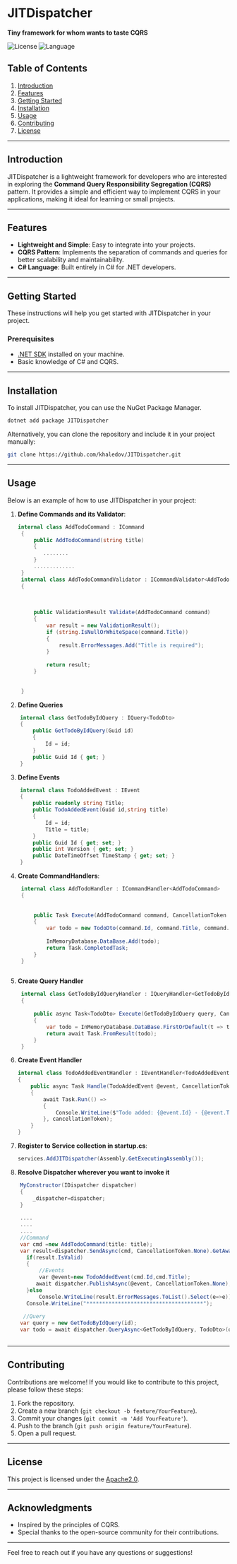 
# JITDispatcher

**Tiny framework for whom wants to taste CQRS**

![License](https://img.shields.io/github/license/khaledov/JITDispatcher)
![Language](https://img.shields.io/github/languages/top/khaledov/JITDispatcher)

## Table of Contents

1. [Introduction](#introduction)
2. [Features](#features)
3. [Getting Started](#getting-started)
4. [Installation](#installation)
5. [Usage](#usage)
6. [Contributing](#contributing)
7. [License](#license)

---

## Introduction

JITDispatcher is a lightweight framework for developers who are interested in exploring the **Command Query Responsibility Segregation (CQRS)** pattern. It provides a simple and efficient way to implement CQRS in your applications, making it ideal for learning or small projects.

---

## Features

- **Lightweight and Simple**: Easy to integrate into your projects.
- **CQRS Pattern**: Implements the separation of commands and queries for better scalability and maintainability.
- **C# Language**: Built entirely in C# for .NET developers.

---

## Getting Started

These instructions will help you get started with JITDispatcher in your project.

### Prerequisites

- [.NET SDK](https://dotnet.microsoft.com/download) installed on your machine.
- Basic knowledge of C# and CQRS.

---

## Installation

To install JITDispatcher, you can use the NuGet Package Manager.

```bash
dotnet add package JITDispatcher
```

Alternatively, you can clone the repository and include it in your project manually:

```bash
git clone https://github.com/khaledov/JITDispatcher.git
```

---

## Usage

Below is an example of how to use JITDispatcher in your project:

1. **Define Commands and its Validator**:
   ```csharp
   internal class AddTodoCommand : ICommand
    {
        public AddTodoCommand(string title)
        {
           ........
        }
        .............
    }
    internal class AddTodoCommandValidator : ICommandValidator<AddTodoCommand>
    {
       
        
    
        public ValidationResult Validate(AddTodoCommand command)
        {
            var result = new ValidationResult();
            if (string.IsNullOrWhiteSpace(command.Title))
            {
                result.ErrorMessages.Add("Title is required");
            }
           
            return result;
        }
    
    
    }


   ```
2. **Define Queries**
```csharp
    internal class GetTodoByIdQuery : IQuery<TodoDto>
    {
        public GetTodoByIdQuery(Guid id)
        {
            Id = id;
        }
        public Guid Id { get; }
    }

```
3. **Define Events**
```csharp
    internal class TodoAddedEvent : IEvent
    {
        public readonly string Title;
        public TodoAddedEvent(Guid id,string title)
        {
            Id = id;
            Title = title;
        }
        public Guid Id { get; set; }
        public int Version { get; set; }
        public DateTimeOffset TimeStamp { get; set; }
    }


```
4. **Create CommandHandlers**:
   ```csharp
    internal class AddTodoHandler : ICommandHandler<AddTodoCommand>
    {
    
    
        public Task Execute(AddTodoCommand command, CancellationToken cancellationToken)
        {
            var todo = new TodoDto(command.Id, command.Title, command.Description, command.IsCompleted);
    
            InMemoryDatabase.DataBase.Add(todo);
            return Task.CompletedTask;
        }
    }
    
    ```
5. **Create Query Handler**
   ```csharp
    internal class GetTodoByIdQueryHandler : IQueryHandler<GetTodoByIdQuery, TodoDto>
    {
    
        public async Task<TodoDto> Execute(GetTodoByIdQuery query, CancellationToken cancellationToken)
        {
            var todo = InMemoryDatabase.DataBase.FirstOrDefault(t => t.Id == query.Id);
            return await Task.FromResult(todo);
        }
    }
     ```
6.  **Create Event Handler**

    ```csharp
    internal class TodoAddedEventHandler : IEventHandler<TodoAddedEvent>
    {
        public async Task Handle(TodoAddedEvent @event, CancellationToken cancellationToken)
        {
            await Task.Run(() =>
            {
                Console.WriteLine($"Todo added: {@event.Id} - {@event.Title}");
            }, cancellationToken);
        }
    }

    
      ```

7. **Register to Service collection in startup.cs**:
   
   ```csharp
   services.AddJITDispatcher(Assembly.GetExecutingAssembly());
   ```
8. **Resolve Dispatcher wherever you want to invoke it**
  ```csharp   
      MyConstructor(IDispatcher dispatcher)
      {
          _dispatcher=dispatcher;
      }
      
      ....
      ....
      ....
      //Command
      var cmd =new AddTodoCommand(title: title);
      var result=dispatcher.SendAsync(cmd, CancellationToken.None).GetAwaiter().GetResult(); 
        if(result.IsValid)
        {
            //Events
            var @event=new TodoAddedEvent(cmd.Id,cmd.Title);
           await dispatcher.PublishAsync(@event, CancellationToken.None);
        }else
            Console.WriteLine(result.ErrorMessages.ToList().Select(e=>e));
        Console.WriteLine("*************************************");
       
       //Query 
      var query = new GetTodoByIdQuery(id);
      var todo = await dispatcher.QueryAsync<GetTodoByIdQuery, TodoDto>(query, CancellationToken.None);
     
   ```

---

## Contributing

Contributions are welcome! If you would like to contribute to this project, please follow these steps:

1. Fork the repository.
2. Create a new branch (`git checkout -b feature/YourFeature`).
3. Commit your changes (`git commit -m 'Add YourFeature'`).
4. Push to the branch (`git push origin feature/YourFeature`).
5. Open a pull request.

---

## License

This project is licensed under the [Apache2.0](LICENSE).

---

## Acknowledgments

- Inspired by the principles of CQRS.
- Special thanks to the open-source community for their contributions.

---

Feel free to reach out if you have any questions or suggestions!
